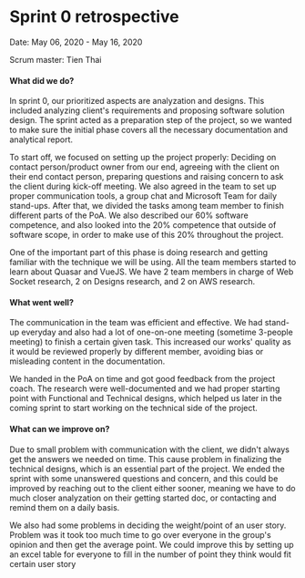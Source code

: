 # Sprint 0 retrospective

Date: May 06, 2020 - May 16, 2020

Scrum master: Tien Thai



#### What did we do?

In sprint 0, our prioritized aspects are analyzation and  designs. This included analyzing client's requirements and proposing software solution design. The sprint acted as a preparation step of the project, so we wanted to make sure the initial phase covers all the necessary documentation and analytical report. 

To start off, we focused on setting up the project properly: Deciding on contact person/product owner from our end, agreeing with the client on their end contact person, preparing questions and raising concern to ask the client during kick-off meeting. We also agreed in the team to set up proper communication tools, a group chat and Microsoft Team for daily stand-ups. After that, we divided the tasks among team member to finish different parts of the PoA. We also described our 60% software competence, and also looked into the 20% competence that outside of software scope, in order to make use of this 20% throughout the project. 

One of the important part of this phase is doing research and getting familiar with the technique we will be using. All the team members started to learn about Quasar and VueJS. We have 2 team members in charge of Web Socket research, 2 on Designs research, and 2 on AWS research. 


#### What went well?

The communication in the team was efficient and effective. We had stand-up everyday and also had a lot of one-on-one meeting (sometime 3-people meeting) to finish a certain given task. This increased our works' quality as it would be reviewed properly by different member, avoiding bias or misleading content in the documentation. 

We handed in the PoA on time and got good feedback from the project coach. The research were well-documented and we had proper starting point with Functional and Technical designs, which helped us later in the coming sprint to start working on the technical side of the project.


#### What can we improve on?

Due to small problem with communication with the client, we didn't always get the answers we needed on time. This cause problem in finalizing the technical designs, which is an essential part of the project. We ended the sprint with some unanswered questions and concern, and this could be improved by reaching out to the client either sooner, meaning we have to do much closer analyzation on their getting started doc, or contacting and remind them on a daily basis. 

We also had some problems in deciding the weight/point of an user story. Problem was it took too much time to go over everyone in the group's opinion and then get the average point. We could improve this by setting up an excel table for everyone to fill in the number of point they think would fit certain user story